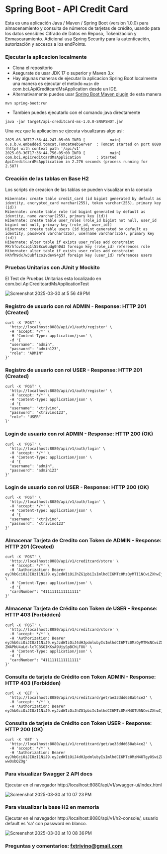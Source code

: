 # Spring Boot - API Credit Card

Esta es una aplicación Java / Maven / Spring Boot (version 1.0.0) para almacenamiento y consulta de números de tarjetas de crédito, usando para los datos sensibles Cifrado de Datos en Reposo, Tokenización y Enmascaramiento. Adicional usa Spring Security para la autenticación, autorización y accesos a los endPoints.

### Ejecutar la aplicacion localmente

* Clona el repositorio
* Asegurate de usar JDK 17 o superior y Maven 3.x
* Hay algunas maneras de ejecutar la aplicacion Spring Boot localmente una manera es ejecutar el metodo `main` de com.bci.ApiCreditcardMsApplication desde un IDE.
* Alternativamente puedes usar [Spring Boot Maven plugin](https://docs.spring.io/spring-boot/docs/current/reference/html/build-tool-plugins-maven-plugin.html) de esta manera

```
mvn spring-boot:run
```

* Tambien puedes ejecutarlo con el comando java directamente
```
java -jar target/api-creditcard-ms-1.0.0-SNAPSHOT.jar
```

Una vez que la aplicacion se ejecuta visualizaras algo asi:

```
2025-03-30T17:36:44.247-05:00 INFO [           main] o.s.b.w.embedded.tomcat.TomcatWebServer  : Tomcat started on port 8080 (http) with context path '/api/v1'
2025-03-30T17:36:44.756-05:00 INFO [           main] com.bci.ApiCreditcardMsApplication       : Started ApiCreditcardMsApplication in 2.276 seconds (process running for 2.587)
```

### Creación de las tablas en Base H2

Los scripts de creacion de las tablas se pueden visualizar en la consola

```
Hibernate: create table credit_card (id bigint generated by default as identity, encrypted_card varchar(255), token varchar(255), primary key (id))
Hibernate: create table role (id bigint generated by default as identity, name varchar(255), primary key (id))
Hibernate: create table user_roles (role_id bigint not null, user_id bigint not null, primary key (role_id, user_id))
Hibernate: create table users (id bigint generated by default as identity, password varchar(255), username varchar(255), primary key (id))
Hibernate: alter table if exists user_roles add constraint FKrhfovtciq1l558cw6udg0h0d3 foreign key (role_id) references role
Hibernate: alter table if exists user_roles add constraint FKhfh9dx7w3ubf1co1vdev94g3f foreign key (user_id) references users
```

### Pruebas Unitarias con JUnit y Mockito

El Test de Pruebas Unitarias esta localizado en com.bci.ApiCreditcardMsApplicationTest

![Screenshot 2025-03-30 at 5 56 49 PM](https://github.com/user-attachments/assets/4b29b315-c5d1-4a9b-9b3c-c64a97e552ff)


### Registro de usuario con rol ADMIN - Response: HTTP 201 (Created)

```
curl -X 'POST' \
  'http://localhost:8080/api/v1/auth/register' \
  -H 'accept: */*' \
  -H 'Content-Type: application/json' \
  -d '{
  "username": "admin",
  "password": "admin123",
  "role": "ADMIN"
}'
```

### Registro de usuario con rol USER - Response: HTTP 201 (Created)

```
curl -X 'POST' \
  'http://localhost:8080/api/v1/auth/register' \
  -H 'accept: */*' \
  -H 'Content-Type: application/json' \
  -d '{
  "username": "xtrivino",
  "password": "xtrivino123",
  "role": "USER"
}'
```

### Login de usuario con rol ADMIN - Response: HTTP 200 (OK)

```
curl -X 'POST' \
  'http://localhost:8080/api/v1/auth/login' \
  -H 'accept: */*' \
  -H 'Content-Type: application/json' \
  -d '{
  "username": "admin",
  "password": "admin123"
}'
```

### Login de usuario con rol USER - Response: HTTP 200 (OK)

```
curl -X 'POST' \
  'http://localhost:8080/api/v1/auth/login' \
  -H 'accept: */*' \
  -H 'Content-Type: application/json' \
  -d '{
  "username": "xtrivino",
  "password": "xtrivino123"
}'
```

### Almacenar Tarjeta de Credito con Token de ADMIN - Response: HTTP 201 (Created)

```
curl -X 'POST' \
  'http://localhost:8080/api/v1/creditcard/store' \
  -H 'accept: */*' \
  -H 'Authorization: Bearer eyJhbGciOiJIUzI1NiJ9.eyJzdWIiOiJhZG1pbiIsImlhdCI6MTc0MzQyMTI1NCwiZXhwIjoxNzQzNTA3NjU0fQ.INQrjChKCHv7KOoXM6J7nVe_RFG5CpuUCH4GMJrFGOU' \
  -H 'Content-Type: application/json' \
  -d '{
  "cardNumber": "4111111111111111"
}'
```

### Almacenar Tarjeta de Crédito con Token de USER - Response: HTTP 403 (Forbidden)

```
curl -X 'POST' \
  'http://localhost:8080/api/v1/creditcard/store' \
  -H 'accept: */*' \
  -H 'Authorization: Bearer eyJhbGciOiJIUzI1NiJ9.eyJzdWIiOiJ4dHJpdmlubyIsImlhdCI6MTc0MzQyMTMxNCwiZXhwIjoxNzQzNTA3NzE0fQ.11jJyK-ZWAPbU4uLd-lcTC8SOIKKsA9UjySpBChLF8U' \
  -H 'Content-Type: application/json' \
  -d '{
  "cardNumber": "4111111111111111"
}'
```

### Consulta de tarjeta de Crédito con Token ADMIN - Response: HTTP 403 (Forbidden)

```
curl -X 'GET' \
  'http://localhost:8080/api/v1/creditcard/get/ae33ddd658ab4ce2' \
  -H 'accept: */*' \
  -H 'Authorization: Bearer eyJhbGciOiJIUzI1NiJ9.eyJzdWIiOiJhZG1pbiIsImlhdCI6MTc0MzM4OTU5NCwiZXhwIjoxNzQzNDc1OTk0fQ.Rz3qM_aJpp0JdUrJS_fQYmuedhRv4ubDzEuB_Z8KqIk'
```

### Consulta de tarjeta de Crédito con Token USER - Response: HTTP 200 (OK)

```
curl -X 'GET' \
  'http://localhost:8080/api/v1/creditcard/get/ae33ddd658ab4ce2' \
  -H 'accept: */*' \
  -H 'Authorization: Bearer eyJhbGciOiJIUzI1NiJ9.eyJzdWIiOiJ4dHJpdmlubyIsImlhdCI6MTc0MzM4OTgyOSwiZXhwIjoxNzQzNDc2MjI5fQ.XXI81fZigEmbpkMDlssiAY6MoO8fkKIj9-wwOsbQZOg'
```

### Para visualizar Swagger 2 API docs

Ejecutar en el navegador http://localhost:8080/api/v1/swagger-ui/index.html

![Screenshot 2025-03-30 at 10 07 23 PM](https://github.com/user-attachments/assets/c5015c98-c486-4ce8-a8c4-4cd3fc36be15)


### Para visualizar la base H2 en memoria

Ejecutar en el navegador http://localhost:8080/api/v1/h2-console/, usuario default es 'sa' con password en blanco.

![Screenshot 2025-03-30 at 10 08 36 PM](https://github.com/user-attachments/assets/5fc0c900-1e3f-477d-bd7f-a4c064843e41)


### Preguntas y comentarios: fxtrivino@gmail.com
